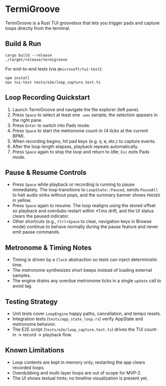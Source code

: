 # TermiGroove

TermiGroove is a Rust TUI groovebox that lets you trigger pads and capture loops directly from the terminal.

## Build & Run

```
cargo build --release
./target/release/termigroove
```

For end-to-end tests (via `@microsoft/tui-test`):

```
npm install
npx tui-test tests/e2e/loop_capture.test.ts
```

## Loop Recording Quickstart

1. Launch TermiGroove and navigate the file explorer (left pane).
2. Press `Space` to select at least one `.wav` sample; the selection appears in the right pane.
3. Press `Enter` to switch into Pads mode.
4. Press `Space` to start the metronome count-in (4 ticks at the current BPM).
5. When recording begins, hit pad keys (e.g. `Q`, `W`, etc.) to capture events.
6. After the loop length elapses, playback repeats automatically.
7. Press `Space` again to stop the loop and return to Idle; `Esc` exits Pads mode.

## Pause & Resume Controls

- Press `Space` while playback or recording is running to pause immediately. The loop transitions to `LoopState::Paused`, sends `PauseAll` to halt audio sinks without pops, and the summary banner shows `PAUSED` in yellow.
- Press `Space` again to resume. The loop realigns using the stored offset so playback and overdubs restart within ≤1 ms drift, and the UI status clears the paused indicator.
- Other shortcuts (e.g., `Ctrl+Space` to clear, navigation keys in Browse mode) continue to behave normally during the pause feature and never emit pause commands.

## Metronome & Timing Notes

- Timing is driven by a `Clock` abstraction so tests can inject deterministic time.
- The metronome synthesizes short beeps instead of loading external samples.
- The engine drains any overdue metronome ticks in a single `update` call to avoid lag.

## Testing Strategy

- Unit tests cover `LoopEngine` happy paths, cancellation, and tempo resets.
- Integration tests (`tests/app_state_loop.rs`) verify AppState and metronome behavior.
- The E2E script (`tests/e2e/loop_capture.test.ts`) drives the TUI count-in → record → playback flow.

## Known Limitations

- Loop contents are kept in memory only; restarting the app clears recorded loops.
- Overdubbing and multi-layer loops are out of scope for MVP-2.
- The UI shows textual hints; no timeline visualization is present yet.
